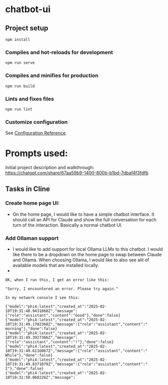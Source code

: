 # chatbot-ui

## Project setup
```
npm install
```

### Compiles and hot-reloads for development
```
npm run serve
```

### Compiles and minifies for production
```
npm run build
```

### Lints and fixes files
```
npm run lint
```

### Customize configuration
See [Configuration Reference](https://cli.vuejs.org/config/).


# Prompts used:
Initial project description and walkthrough: https://chatgpt.com/share/67aa59b9-1400-800b-b1bd-7dbaf4f3fdfb

## Tasks in Cline
### Create home page UI:
- On the home page, I would like to have a simple chatbot interface. It should call an API for Claude and show the full conversation for each turn of the interaction. Basically a normal chatbot UI.

### Add Ollaman support
- I would like to add support for local Ollama LLMs to this chatbot. I would like there to be a dropdown on the home page to swap between Claude and Ollama. When choosing Ollama, I would like to also see alit of available models that are installed locally.
-
```
OK, when I run this, I get an error like this:

"Sorry, I encountered an error. Please try again."

In my network console I see this:

{"model":"phi4:latest","created_at":"2025-02-10T19:31:48.9431868Z","message":{"role":"assistant","content":"Good"},"done":false}
{"model":"phi4:latest","created_at":"2025-02-10T19:31:49.1702368Z","message":{"role":"assistant","content":" morning"},"done":false}
{"model":"phi4:latest","created_at":"2025-02-10T19:31:49.3927366Z","message":{"role":"assistant","content":"!"},"done":false}
{"model":"phi4:latest","created_at":"2025-02-10T19:31:49.6116067Z","message":{"role":"assistant","content":" While"},"done":false}
{"model":"phi4:latest","created_at":"2025-02-10T19:31:49.8371079Z","message":{"role":"assistant","content":" I"},"done":false}
{"model":"phi4:latest","created_at":"2025-02-10T19:31:50.060226Z","message":
```




